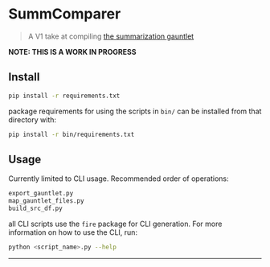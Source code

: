 # SummComparer

> A V1 take at compiling [the summarization gauntlet](https://www.dropbox.com/sh/axu1xlscrrexy55/AADAm01-4Zs3POyHQrgbDAsda?dl=0)

**NOTE: THIS IS A WORK IN PROGRESS**

## Install

```bash
pip install -r requirements.txt
```

package requirements for using the scripts in `bin/` can be installed from that directory with:

```bash
pip install -r bin/requirements.txt
```

## Usage

Currently limited to CLI usage. Recommended order of operations:

```bash
export_gauntlet.py
map_gauntlet_files.py
build_src_df.py
```

all CLI scripts use the `fire` package for CLI generation. For more information on how to use the CLI, run:

```bash
python <script_name>.py --help
```


---